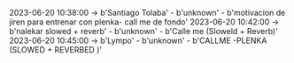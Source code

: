 2023-06-20 10:38:00 -> b'Santiago Tolaba' - b'unknown' - b'motivacion de jiren para entrenar con plenka- call me de fondo'
2023-06-20 10:42:00 -> b'nalekar  slowed + reverb' - b'unknown' - b'Calle me (Sloweld + Reverb)'
2023-06-20 10:45:00 -> b'Lympo' - b'unknown' - b'CALLME -PLENKA (SLOWED + REVERBED )'
